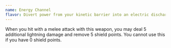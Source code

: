 ```yaml
---
name: Energy Channel
flavor: Divert power from your kinetic barrier into an electric discharge.
---
```

When you hit with a melee attack with this weapon, you may deal 5 additional lightning damage and remove 5 shield points. You cannot use this if you have 0 shield points.
